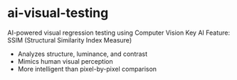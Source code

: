 # ai-visual-testing


AI-powered visual regression testing using Computer Vision
Key AI Feature: SSIM (Structural Similarity Index Measure)
- Analyzes structure, luminance, and contrast
- Mimics human visual perception
- More intelligent than pixel-by-pixel comparison
